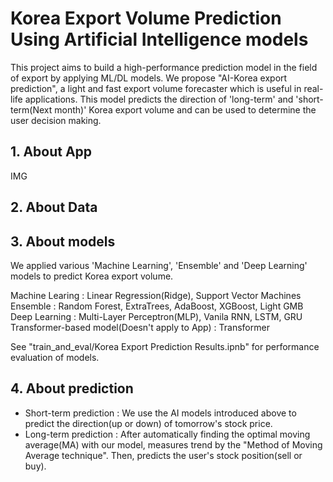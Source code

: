 # Korea Export Volume Prediction Using Artificial Intelligence models

This project aims to build a high-performance prediction model in the field of export by applying ML/DL models. We propose "AI-Korea export prediction", a light and fast export volume forecaster which is useful in real-life applications. This model predicts the direction of 'long-term' and 'short-term(Next month)' Korea export volume and can be used to determine the user decision making.

## 1. About App

 IMG
 

## 2. About Data


## 3. About models
We applied various 'Machine Learning', 'Ensemble' and 'Deep Learning' models to predict Korea export volume.

Machine Learing : Linear Regression(Ridge), Support Vector Machines
Ensemble : Random Forest, ExtraTrees, AdaBoost, XGBoost, Light GMB
Deep Learning : Multi-Layer Perceptron(MLP), Vanila RNN, LSTM, GRU
Transformer-based model(Doesn't apply to App) : Transformer

See "train_and_eval/Korea Export Prediction Results.ipnb" for performance evaluation of models.

## 4. About prediction

  - Short-term prediction : We use the AI models introduced above to predict the direction(up or down) of tomorrow's stock price.
  - Long-term prediction : After automatically finding the optimal moving average(MA) with our model, measures trend by the "Method of Moving Average technique". Then, predicts the user's stock position(sell or buy).
